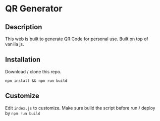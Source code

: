 # QR Generator

## Description

This web is built to generate QR Code for personal use. Built on top of vanilla js.

## Installation

Download / clone this repo.

`npm install && npm run build`

## Customize

Edit `index.js` to customize. Make sure build the script before run / deploy by `npm run build`
